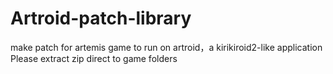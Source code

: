 # Artroid-patch-library
make patch for artemis game to run on artroid，a kirikiroid2-like application
Please extract zip direct to game folders
